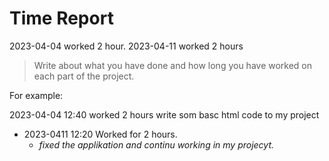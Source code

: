 # Time Report
2023-04-04 worked 2 hour.
2023-04-11 worked 2 hours

> Write about what you have done and how long you have worked on each part of the project.

For example: 

2023-04-04 12:40 worked 2 hours
write som basc html code to my project
- 2023-0411 12:20 Worked for 2 hours.
  - *fixed the applikation and continu working in my projecyt.*